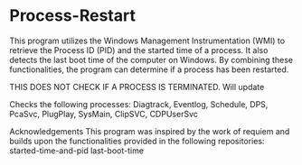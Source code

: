 # Process-Restart


This program utilizes the Windows Management Instrumentation (WMI) to retrieve the Process ID (PID) and the started time of a process. It also detects the last boot time of the computer on Windows. By combining these functionalities, the program can determine if a process has been restarted. 

THIS DOES NOT CHECK IF A PROCESS IS TERMINATED. Will update


Checks the following processes: Diagtrack, Eventlog, Schedule, DPS, PcaSvc, PlugPlay, SysMain, ClipSVC, CDPUserSvc

Acknowledgements
This program was inspired by the work of requiem and builds upon the functionalities provided in the following repositories:
started-time-and-pid
last-boot-time
